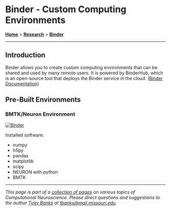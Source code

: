 # Binder - Custom Computing Environments

[**Home**](/) > [**Research**](/research) > [**Binder**](./)

---
## Introduction

Binder allows you to create custom computing environments that can be shared and used by many remote users. It is powered by BinderHub, which is an open-source tool that deploys the Binder service in the cloud. ([Binder Documentation](https://mybinder.readthedocs.io/en/latest/))

## Pre-Built Environments

### BMTK/Neuron Environment 

[![Binder](https://mybinder.org/badge_logo.svg)](https://mybinder.org/v2/gh/tjbanks/neuronline/master?filepath=home.ipynb)

Installed software:
* numpy 
* h5py 
* pandas 
* matplotlib
* scipy
* NEURON with python
* BMTK

---
*This page is part of a [collection of pages](/) on various topics of Computational Neuroscience. Please direct questions and suggestions to the author [Tyler Banks](https://tylerbanks.net) at [tbanks@mail.missouri.edu](mailto:tbanks@mail.missouri.edu).*

